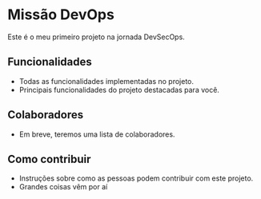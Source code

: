 # Missão DevOps

Este é o meu primeiro projeto na jornada DevSecOps.

## Funcionalidades

- Todas as funcionalidades implementadas no projeto.
- Principais funcionalidades do projeto destacadas para você.

## Colaboradores

- Em breve, teremos uma lista de colaboradores.

## Como contribuir

- Instruções sobre como as pessoas podem contribuir com este projeto.
- Grandes coisas vêm por aí
